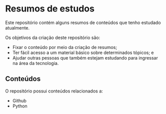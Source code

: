 # Resumos de estudos

Este repositório contém alguns resumos de conteúdos que tenho estudado atualmente. 

Os objetivos da criação deste repositório são:
- Fixar o conteúdo por meio da criação de resumos;
- Ter fácil acesso a um material básico sobre determinados tópicos; e
- Ajudar outras pessoas que também estejam estudando para ingressar na área da tecnologia.

## Conteúdos

O repositório possui conteúdos relacionados a:
- Github
- Python